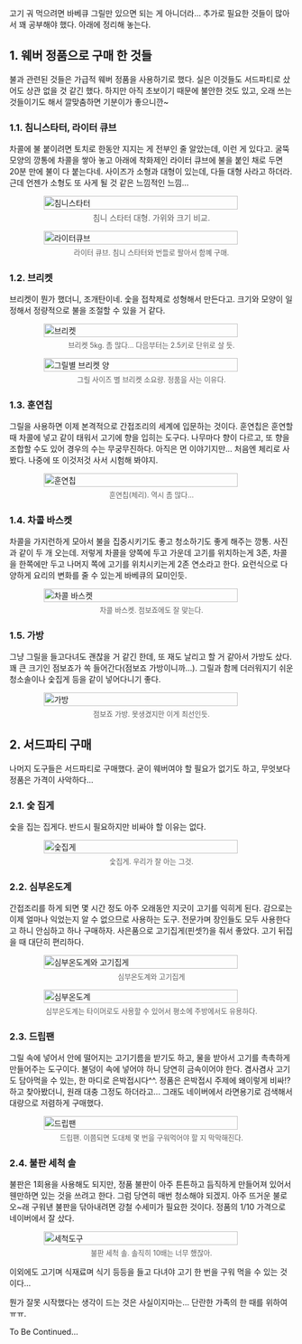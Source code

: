 고기 궈 먹으려면 바베큐 그릴만 있으면 되는 게 아니더라… 추가로 필요한 것들이 많아서 꽤 공부해야 했다. 아래에 정리해 놓는다.
## 1. 웨버 정품으로 구매 한 것들
불과 관련된 것들은 가급적 웨버 정품을 사용하기로 했다. 실은 이것들도 서드파티로 샀어도 상관 없을 것 같긴 했다. 하지만 아직 초보이기 때문에 불안한 것도 있고, 오래 쓰는 것들이기도 해서 깔맞춤하면 기분이가 좋으니깐~
### 1.1. 침니스타터, 라이터 큐브
차콜에 불 붙이려면 토치로 한동안 지지는 게 전부인 줄 알았는데, 이런 게 있다고. 굴뚝 모양의 깡통에 차콜을 쌓아 놓고 아래에 착화제인 라이터 큐브에 불을 붙인 채로 두면 20분 만에 불이 다 붙는다네. 사이즈가 소형과 대형이 있는데, 다들 대형 사라고 하더라. 근데 언젠가 소형도 또 사게 될 것 같은 느낌적인 느낌…
<figure style="display: flex; flex-direction: column; align-items: center;">
  <img src="/images/2025-09-30-01.jpg" alt="침니스타터" style="width: 90%; height: 90%;">
  <figcaption style="font들size: 0.9em; opacity: 0.7; margin-top: 0.3em;">
    침니 스타터 대형. 가위와 크기 비교.
  </figcaption>
</figure>

<figure style="display: flex; flex-direction: column; align-items: center;">
  <img src="/images/2025-09-30-02.jpg" alt="라이터큐브" style="width: 90%; height: 90%;">
  <figcaption style="font-size: 0.9em; opacity: 0.7; margin-top: 0.3em;">
    라이터 큐브. 침니 스타터와 번들로 팔아서 함꼐 구매.
  </figcaption>
</figure>

### 1.2. 브리켓
브리켓이 뭔가 했더니, 조개탄이네. 숯을 접착제로 성형해서 만든다고. 크기와 모양이 일정해서 정량적으로 불을 조절할 수 있을 거 같다.

<figure style="display: flex; flex-direction: column; align-items: center;">
  <img src="/images/2025-09-30-03.jpg" alt="브리켓" style="width: 90%; height: 90%;">
  <figcaption style="font-size: 0.9em; opacity: 0.7; margin-top: 0.3em;">
    브리켓 5kg. 좀 많다... 다음부터는 2.5키로 단위로 살 듯. 
  </figcaption>
</figure>

<figure style="display: flex; flex-direction: column; align-items: center;">
  <img src="/images/2025-09-30-04.png" alt="그릴별 브리켓 양" style="width: 90%; height: 90%;">
  <figcaption style="font-size: 0.9em; opacity: 0.7; margin-top: 0.3em;">
    그릴 사이즈 별 브리켓 소요량. 정품을 사는 이유다.
  </figcaption>
</figure>

### 1.3. 훈연칩
그릴을 사용하면 이제 본격적으로 간접조리의 세계에 입문하는 것이다. 훈연칩은 훈연할 때 차콜에 넣고 같이 태워서 고기에 향을 입히는 도구다. 나무마다 향이 다르고, 또 향을 조합할 수도 있어 경우의 수는 무궁무진하다. 아직은 먼 이야기지만... 처음엔 체리로 사봤다. 나중에 또 이것저것 사서 시험해 봐야지.
<figure style="display: flex; flex-direction: column; align-items: center;">
  <img src="/images/2025-09-30-05.jpg" alt="훈연칩" style="width: 90%; height: 90%;">
  <figcaption style="font-size: 0.9em; opacity: 0.7; margin-top: 0.3em;">
    훈연칩(체리). 역시 좀 많다...
  </figcaption>
</figure>

### 1.4. 차콜 바스켓
차콜을 가지런하게 모아서 불을 집중시키기도 좋고 청소하기도 좋게 해주는 깡통. 사진과 같이 두 개 오는데. 저렇게 차콜을 양쪽에 두고 가운데 고기를 위치하는게 3존, 차콜을 한쪽에만 두고 나머지 쪽에 고기를 위치시키는게 2존 연소라고 한다. 요런식으로 다양하게 요리의 변화를 줄 수 있는게 바베큐의 묘미인듯.
<figure style="display: flex; flex-direction: column; align-items: center;">
  <img src="/images/2025-09-30-06.jpg" alt="차콜 바스켓" style="width: 90%; height: 90%;">
  <figcaption style="font-size: 0.9em; opacity: 0.7; margin-top: 0.3em;">
    차콜 바스켓. 점보죠에도 잘 맞는다.
  </figcaption>
</figure>

### 1.5. 가방
그냥 그릴을 들고다녀도 괜찮을 거 같긴 한데, 또 재도 날리고 할 거 같아서 가방도 샀다. 꽤 큰 크기인 점보죠가 쏙 들어간다(점보죠 가방이니까...). 그릴과 함께 더러워지기 쉬운 청소솔이나 숯집게 등을 같이 넣어다니기 좋다.

<figure style="display: flex; flex-direction: column; align-items: center;">
  <img src="/images/2025-09-30-07.jpg" alt="가방" style="width: 90%; height: 90%;">
  <figcaption style="font-size: 0.9em; opacity: 0.7; margin-top: 0.3em;">
    점보죠 가방. 못생겼지만 이게 최선인듯.
  </figcaption>
</figure>

## 2. 서드파티 구매
나머지 도구들은 서드파티로 구매했다. 굳이 웨버여야 할 필요가 없기도 하고, 무엇보다 정품은 가격이 사악하다...
### 2.1. 숯 집게
숯을 집는 집게다. 반드시 필요하지만 비싸야 할 이유는 없다.
<figure style="display: flex; flex-direction: column; align-items: center;">
  <img src="/images/2025-09-30-08.jpg" alt="숯집게" style="width: 90%; height: 90%;">
  <figcaption style="font-size: 0.9em; opacity: 0.7; margin-top: 0.3em;">
    숯집게. 우리가 잘 아는 그것.
  </figcaption>
</figure>

### 2.2. 심부온도계
간접조리를 하게 되면 몇 시간 정도 아주 오래동안 지긋이 고기를 익히게 된다. 감으로는 이제 얼마나 익었는지 알 수 없으므로 사용하는 도구. 전문가며 장인들도 모두 사용한다고 하니 안심하고 하나 구매하자. 사은품으로 고기집게(핀셋?)을 줘서 좋았다. 고기 뒤집을 때 대단히 편리하다.
<figure style="display: flex; flex-direction: column; align-items: center;">
  <img src="/images/2025-09-30-09.jpg" alt="심부온도계와 고기집게" style="width: 90%; height: 90%;">
  <figcaption style="font-size: 0.9em; opacity: 0.7; margin-top: 0.3em;">
    심부온도계와 고기집게
  </figcaption>
</figure>
<figure style="display: flex; flex-direction: column; align-items: center;">
  <img src="/images/2025-09-30-10.jpg" alt="심부온도계" style="width: 90%; height: 90%;">
  <figcaption style="font-size: 0.9em; opacity: 0.7; margin-top: 0.3em;">
    심부온도계는 타이머로도 사용할 수 있어서 평소에 주방에서도 유용하다.
  </figcaption>
</figure>

### 2.3. 드립팬
그릴 속에 넣어서 안에 떨어지는 고기기름을 받기도 하고, 물을 받아서 고기를 촉촉하게 만들어주는 도구이다. 불덩이 속에 넣어야 하니 당연히 금속이어야 한다. 겸사겸사 고기도 담아먹을 수 있는, 한 마디로 은박접시다^^. 정품은 은박접시 주제에 왜이렇게 비싸!? 하고 찾아봤더니, 원래 대충 그정도 하더라고... 그래도 네이버에서 라면용기로 검색해서 대량으로 저렴하게 구매했다.
<figure style="display: flex; flex-direction: column; align-items: center;">
  <img src="/images/2025-09-30-11.jpg" alt="드립팬" style="width: 90%; height: 90%;">
  <figcaption style="font-size: 0.9em; opacity: 0.7; margin-top: 0.3em;">
    드립팬. 이쯤되면 도대체 몇 번을 구워먹어야 할 지 막막해진다.
  </figcaption>
</figure>

### 2.4. 불판 세척 솔
불판은 1회용을 사용해도 되지만, 정품 불판이 아주 튼튼하고 듬직하게 만들어져 있어서 웬만하면 있는 것을 쓰려고 한다. 그럼 당연히 매번 청소해야 되겠지. 아주 뜨거운 불로 오~래 구워낸 불판을 닦아내려면 강철 수세미가 필요한 것이다. 정품의 1/10 가격으로 네이버에서 잘 샀다.

<figure style="display: flex; flex-direction: column; align-items: center;">
  <img src="/images/2025-09-30-12.jpg" alt="세척도구" style="width: 90%; height: 90%;">
  <figcaption style="font-size: 0.9em; opacity: 0.7; margin-top: 0.3em;">
    불판 세척 솔. 솔직히 10배는 너무 했잖아.
  </figcaption>
</figure>

이외에도 고기며 식재료며 식기 등등을 들고 다녀야 고기 한 번을 구워 먹을 수 있는 것이다...

뭔가 잘못 시작했다는 생각이 드는 것은 사실이지마는... 단란한 가족의 한 때를 위하여 ㅠㅠ. 

To Be Continued...